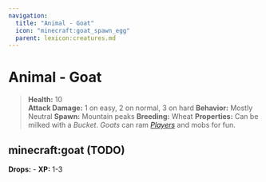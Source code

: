 ```yaml
---
navigation:
  title: "Animal - Goat"
  icon: "minecraft:goat_spawn_egg"
  parent: lexicon:creatures.md
---
```


# Animal - Goat

> __Health:__ 10     
> __Attack Damage:__ 1 on easy, 2 on normal, 3 on hard 
> __Behavior:__ Mostly Neutral 
> __Spawn:__ Mountain peaks 
> __Breeding:__ Wheat 
> __Properties:__ 
Can be milked with a *Bucket*. *Goats* can ram [*Players*](./human-player.md) and mobs for fun.

## minecraft:goat (TODO)

<GameScene zoom={2}>
  <Entity id="minecraft:goat" />
</GameScene>

__Drops:__ -  __XP:__ 1-3

